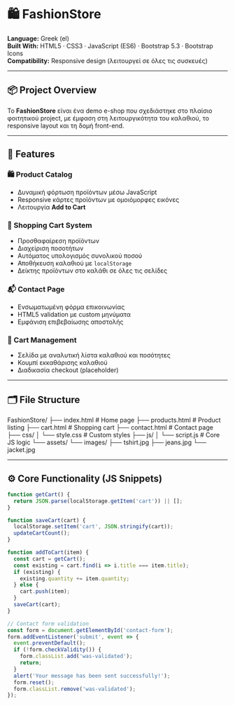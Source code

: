 # 🛍️ FashionStore

**Language:** Greek (el)  
**Built With:** HTML5 · CSS3 · JavaScript (ES6) · Bootstrap 5.3 · Bootstrap Icons  
**Compatibility:** Responsive design (λειτουργεί σε όλες τις συσκευές)

---

## 📦 Project Overview

Το **FashionStore** είναι ένα demo e-shop που σχεδιάστηκε στο πλαίσιο φοιτητικού project, με έμφαση στη λειτουργικότητα του καλαθιού, το responsive layout και τη δομή front-end.

---

## 🔑 Features

### 🛍️ Product Catalog
- Δυναμική φόρτωση προϊόντων μέσω JavaScript
- Responsive κάρτες προϊόντων με ομοιόμορφες εικόνες
- Λειτουργία **Add to Cart**

### 🛒 Shopping Cart System
- Προσθαφαίρεση προϊόντων
- Διαχείριση ποσοτήτων
- Αυτόματος υπολογισμός συνολικού ποσού
- Αποθήκευση καλαθιού με `localStorage`
- Δείκτης προϊόντων στο καλάθι σε όλες τις σελίδες

### 📬 Contact Page
- Ενσωματωμένη φόρμα επικοινωνίας
- HTML5 validation με custom μηνύματα
- Εμφάνιση επιβεβαίωσης αποστολής

### 🔢 Cart Management
- Σελίδα με αναλυτική λίστα καλαθιού και ποσότητες
- Κουμπί εκκαθάρισης καλαθιού
- Διαδικασία checkout (placeholder)

---

## 🗂️ File Structure

FashionStore/
├── index.html # Home page
├── products.html # Product listing
├── cart.html # Shopping cart
├── contact.html # Contact page
├── css/
│ └── style.css # Custom styles
├── js/
│ └── script.js # Core JS logic
└── assets/
└── images/
├── tshirt.jpg
├── jeans.jpg
└── jacket.jpg


---

## ⚙️ Core Functionality (JS Snippets)

```js
function getCart() {
  return JSON.parse(localStorage.getItem('cart')) || [];
}

function saveCart(cart) {
  localStorage.setItem('cart', JSON.stringify(cart));
  updateCartCount();
}

function addToCart(item) {
  const cart = getCart();
  const existing = cart.find(i => i.title === item.title);
  if (existing) {
    existing.quantity += item.quantity;
  } else {
    cart.push(item);
  }
  saveCart(cart);
}

// Contact form validation
const form = document.getElementById('contact-form');
form.addEventListener('submit', event => {
  event.preventDefault();
  if (!form.checkValidity()) {
    form.classList.add('was-validated');
    return;
  }
  alert('Your message has been sent successfully!');
  form.reset();
  form.classList.remove('was-validated');
});
